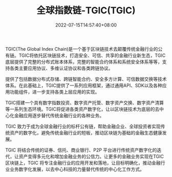 ﻿---
weight: 
title: "全球指数链-TGIC(TGIC)"
description: "TGIC(The Global Index Chain)是一个基于区块链技术去颠覆传统金融行业的公有链"
date: 2022-07-15T14:57:40+08:00
lastmod: 2022-07-15T14:57:40+08:00
draft: false
authors: ["Simon"]
featuredImage: "quanqiuzhishulian-tgictgic.webp"
link: "http://www.tgichain.com/"
tags: ["数字代币","全球指数链-TGIC(TGIC)"]
categories: ["navigation"]
navigation: ["数字代币"]
lightgallery: true
toc: true
pinned: false
recommend: false
recommend1: false
---
TGIC(The Global Index Chain)是一个基于区块链技术去颠覆传统金融行业的公有链。TGIC将依托区块链技术，打造安全、可信、共享的金融行业新生态，TGIC底层提供了完整的分布式账本体系，完整的智能合约体系和系统安全体系等等，支持各类主要应用协议、多维认证协议和各类跨链协议。

提供了包括数据分布式存储、跨链智能合约、安全多方计算、可信数据交换等技术体系。在此基础上，TGIC提供了一系列应用框架，通过通用API、SDK以及各种应用功能组件，进一步支持各类上层应用的实现。

TGIC搭建一个具有数字指数投资、数字资产托管、数字资产交换、数字资产清算等一系列生态环境。TGIC将促进各类资产数字化，让以区块链技术为底层的去中心化金融应用逐步替代传统金融行业的各种业务。

TGIC 致力于成为全球金融行业的标杆公有链，帮助金融企业、全球投资者实现传统资产的数字化，避免传统金融行业的短板，推动区块链为基础的金融生态健康发展。

TGIC 将结合传统的证券、信托、商业银行、P2P 平台进行传统资产数字化的迭代，让资产变得多元化和增加金融业务的公信力。让更多的金融业务实现在TGIC 区块链上，TGIC 将专注金融行业的应用开发和落地，让目标明确化，推动金融行业业务数字化发展，以去中心科技的力量替代传统的中心化工作方式。

 